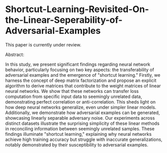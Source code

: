 # Shortcut-Learning-Revisited-On-the-Linear-Seperability-of-Adversarial-Examples

This paper is currently under review.

Abstract: 

In this study, we present significant findings regarding neural network behavior, particularly focusing on two key aspects: the transferability of adversarial examples and the emergence of "shortcut learning." Firstly, we harness the concept of deep matrix factorization and propose an explicit algorithm to derive matrices that contribute to the weight matrices of linear neural networks. We show that these networks can transfer loss computation from specific input data to seemingly unrelated data, demonstrating perfect correlation or anti-correlation. This sheds light on how deep neural networks generalize, even under simpler linear models. Additionally, we demonstrate how adversarial examples can be generated, showcasing linearly separable adversary noise. Our experiments across distinct datasets illustrate the surprising simplicity of these linear methods in reconciling information between seemingly unrelated samples. 
These findings illuminate "shortcut learning," explaining why neural networks achieve high training accuracy but struggle with inaccurate generalizations, notably demonstrated by their susceptibility to adversarial examples.
